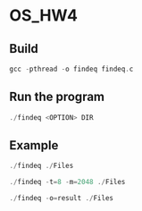 # OS_HW4

## Build
```c
gcc -pthread -o findeq findeq.c
```
## Run the program
```c
./findeq <OPTION> DIR
```
## Example
```c
./findeq ./Files
```

```c
./findeq -t=8 -m=2048 ./Files
```

```c
./findeq -o=result ./Files
```

